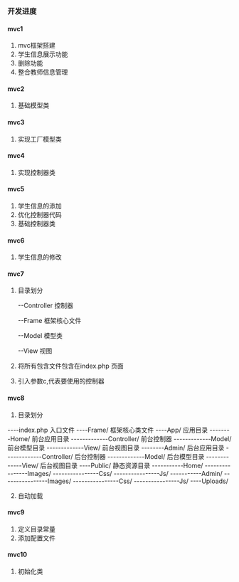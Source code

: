 ### 开发进度
#### mvc1
1. mvc框架搭建
2. 学生信息展示功能
3. 删除功能
4. 整合教师信息管理

#### mvc2
1. 基础模型类

#### mvc3
1. 实现工厂模型类

#### mvc4
1. 实现控制器类

#### mvc5
1. 学生信息的添加
2. 优化控制器代码
3. 基础控制器类

#### mvc6
1. 学生信息的修改

#### mvc7

1. 目录划分

   --Controller  控制器

   --Frame 框架核心文件

   --Model 模型类

   --View  视图
2. 将所有包含文件包含在index.php 页面
3. 引入参数c,代表要使用的控制器

#### mvc8

1. 目录划分

----index.php                入口文件
----Frame/                   框架核心类文件
----App/                     应用目录
--------Home/                前台应用目录
-------------Controller/     前台控制器
-------------Model/          前台模型目录
-------------View/           前台视图目录
--------Admin/               后台应用目录
-------------Controller/     后台控制器
-------------Model/          后台模型目录
-------------View/           后台视图目录
----Public/                  静态资源目录
-----------Home/
----------------Images/
----------------Css/
----------------Js/
-----------Admin/
----------------Images/
----------------Css/
----------------Js/
----Uploads/

2. 自动加载

#### mvc9
1. 定义目录常量
2. 添加配置文件

#### mvc10
1. 初始化类